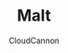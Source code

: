 ---
title: "Malt"
github: https://github.com/CloudCannon/malt-jekyll-template
demo: https://whispering-boat.cloudvent.net/
author: CloudCannon
ssg:
  - Jekyll
cms:
  - No Cms
---